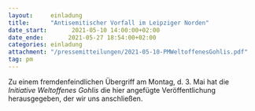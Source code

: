 ```yaml
---
layout:     einladung
title:      "Antisemitischer Vorfall im Leipziger Norden"
date_start:       2021-05-10 14:00:00+02:00
date_ende:       2021-05-27 18:54:00+02:00
categories: einladung
attachment: "/pressemitteilungen/2021-05-10-PMWeltoffenesGohlis.pdf"
tag: pm
---
```


Zu einem fremdenfeindlichen Übergriff am Montag, d. 3. Mai hat die *Initiative Weltoffenes Gohlis* die hier angefügte Veröffentlichung herausgegeben, der wir uns anschließen.
